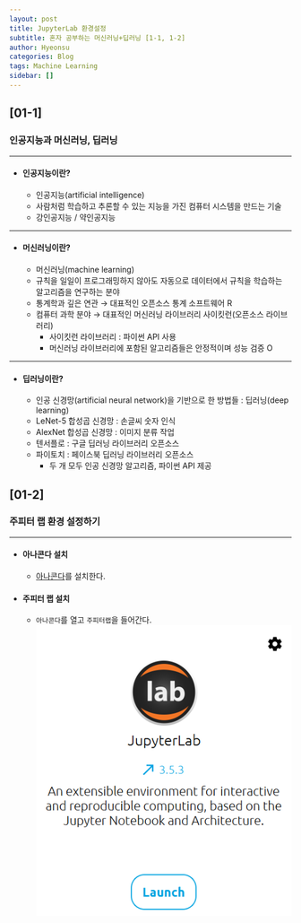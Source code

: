 ```yaml
---
layout: post
title: JupyterLab 환경설정
subtitle: 혼자 공부하는 머신러닝+딥러닝 [1-1, 1-2]
author: Hyeonsu
categories: Blog
tags: Machine Learning
sidebar: []
---
```


## [01-1]

### 인공지능과 머신러닝, 딥러닝
------------------
- #### 인공지능이란?
    - 인공지능(artificial intelligence)
    - 사람처럼 학습하고 추론할 수 있는 지능을 가진 컴퓨터 시스템을 만드는 기술
    - 강인공지능 / 약인공지능 

-------------------
- #### 머신러닝이란?
    - 머신러닝(machine learning)
    - 규칙을 일일이 프로그래밍하지 않아도 자동으로 데이터에서 규칙을 학습하는 알고리즘을 연구하는 분야
    - 통계학과 깊은 연관 → 대표적인 오픈소스 통계 소프트웨어 R
    - 컴퓨터 과학 분야 → 대표적인 머신러닝 라이브러리 사이킷런(오픈소스 라이브러리)
        - 사이킷런 라이브러리 : 파이썬 API 사용
        - 머신러닝 라이브러리에 포함된 알고리즘들은 안정적이며 성능 검증 O

-------------------    
- #### 딥러닝이란?
    - 인공 신경망(artificial neural network)을 기반으로 한 방법들 : 딥러닝(deep learning)
    - LeNet-5 합성곱 신경망 : 손글씨 숫자 인식
    - AlexNet 합성곱 신경망 : 이미지 분류 작업
    - 텐서플로 : 구글 딥러닝 라이브러리 오픈소스
    - 파이토치 : 페이스북 딥러닝 라이브러리 오픈소스
        - 두 개 모두 인공 신경망 알고리즘, 파이썬 API 제공

## [01-2]

### 주피터 랩 환경 설정하기
-------------------
- #### 아나콘다 설치
    - [아나콘다](https://www.anaconda.com/download)를 설치한다.

- #### 주피터 랩 설치 
    - `아나콘다`를 열고 `주피터랩`을 들어간다.
    ![JupyterLab](/assets/images/post/2023-07-02-%5B1-11-2%5D/01.png)
    